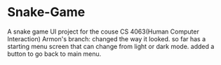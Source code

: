 # Snake-Game
A snake game UI project for the couse CS 4063(Human Computer Interaction)
Armon's branch: changed the way it looked. so far has a starting menu screen that can change from light or dark mode. added a button to go back to main menu.
